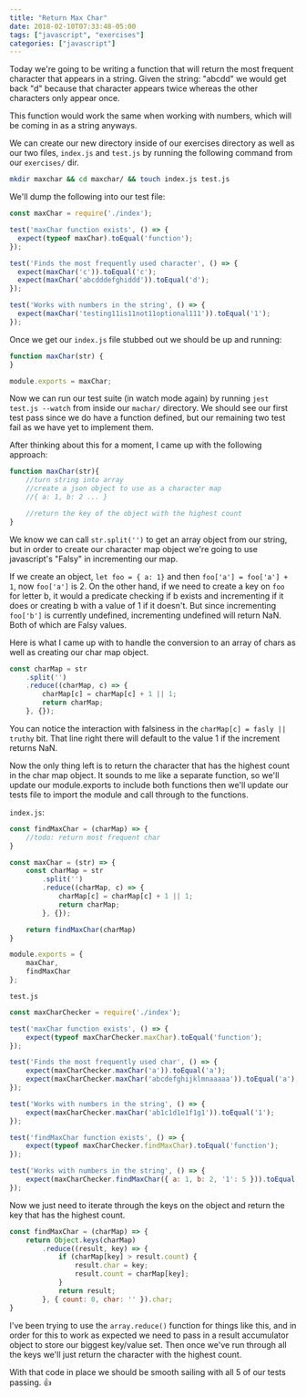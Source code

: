 ```yaml
---
title: "Return Max Char"
date: 2018-02-10T07:33:48-05:00
tags: ["javascript", "exercises"]
categories: ["javascript"]
---
```


Today we're going to be writing a function that will return the most frequent character that appears in a string.
Given the string: "abcdd" we would get back "d" because that character appears twice whereas the other characters only appear once.

This function would work the same when working with numbers, which will be coming in as a string anyways.

We can create our new directory inside of our exercises directory as well as our two files, `index.js` and `test.js` by running the following command from our `exercises/` dir.

```bash
mkdir maxchar && cd maxchar/ && touch index.js test.js
```

We'll dump the following into our test file:
```javascript
const maxChar = require('./index');

test('maxChar function exists', () => {
  expect(typeof maxChar).toEqual('function');
});

test('Finds the most frequently used character', () => {
  expect(maxChar('c')).toEqual('c');
  expect(maxChar('abcdddefghiddd')).toEqual('d');
});

test('Works with numbers in the string', () => {
  expect(maxChar('testing11is11not11optional111')).toEqual('1');
});
```

Once we get our `index.js` file stubbed out we should be up and running:
```javascript
function maxChar(str) {
}

module.exports = maxChar;
```

Now we can run our test suite (in watch mode again) by running `jest test.js --watch` from inside our `machar/` directory.  We should see our first test pass since we do have a function defined, but our remaining two test fail as we have yet to implement them.

After thinking about this for a moment, I came up with the following approach:
```javascript
function maxChar(str){
    //turn string into array
    //create a json object to use as a character map
    //{ a: 1, b: 2 ... }

    //return the key of the object with the highest count
}
```

We know we can call `str.split('')` to get an array object from our string, but in order to create our character map object we're going to use javascript's "Falsy" in incrementing our map.

If we create an object, `let foo = { a: 1}` and then `foo['a'] = foo['a'] + 1`, now `foo['a']` is 2.
On the other hand, if we need to create a key on `foo` for letter b, it would a predicate checking if b exists and incrementing if it does or creating b with a value of 1 if it doesn't.
But since incrementing `foo['b']` is currently undefined, incrementing undefined will return NaN.  Both of which are Falsy values.

Here is what I came up with to handle the conversion to an array of chars as well as creating our char map object.
```javascript
const charMap = str
    .split('')
    .reduce((charMap, c) => {
        charMap[c] = charMap[c] + 1 || 1;
        return charMap;
    }, {});
```
You can notice the interaction with falsiness in the `charMap[c] = fasly || truthy` bit.
That line right there will default to the value 1 if the increment returns NaN.

Now the only thing left is to return the character that has the highest count in the char map object.
It sounds to me like a separate function, so we'll update our module.exports to include both functions then we'll update our tests file to import the module and call through to the functions.

`index.js`:
```javascript
const findMaxChar = (charMap) => {
    //todo: return most frequent char
}

const maxChar = (str) => {
    const charMap = str
        .split('')
        .reduce((charMap, c) => {
            charMap[c] = charMap[c] + 1 || 1;
            return charMap;
        }, {});

    return findMaxChar(charMap)
}

module.exports = {
    maxChar,
    findMaxChar
};
```

`test.js`
```javascript
const maxCharChecker = require('./index');

test('maxChar function exists', () => {
    expect(typeof maxCharChecker.maxChar).toEqual('function');
});

test('Finds the most frequently used char', () => {
    expect(maxCharChecker.maxChar('a')).toEqual('a');
    expect(maxCharChecker.maxChar('abcdefghijklmnaaaaa')).toEqual('a');
});

test('Works with numbers in the string', () => {
    expect(maxCharChecker.maxChar('ab1c1d1e1f1g1')).toEqual('1');
});

test('findMaxChar function exists', () => {
    expect(typeof maxCharChecker.findMaxChar).toEqual('function');
});

test('Works with numbers in the string', () => {
    expect(maxCharChecker.findMaxChar({ a: 1, b: 2, '1': 5 })).toEqual('1');
});
```

Now we just need to iterate through the keys on the object and return the key that has the highest count.
```javascript
const findMaxChar = (charMap) => {
    return Object.keys(charMap)
        .reduce((result, key) => {
            if (charMap[key] > result.count) {
                result.char = key;
                result.count = charMap[key];
            }
            return result;
        }, { count: 0, char: '' }).char;
}
```

I've been trying to use the `array.reduce()` function for things like this, and in order for this to work as expected we need to pass in a result accumulator object to store our biggest key/value set.
Then once we've run through all the keys we'll just return the character with the highest count.

With that code in place we should be smooth sailing with all 5 of our tests passing. 
:thumbsup: